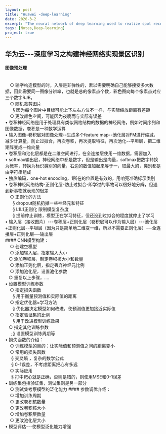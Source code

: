 ```yaml
---
layout: post
title: "Huawei -deep-learning"
date: 2020-3-2
excerpt: "The neural network of deep learning used to realize spot recognition"
tags: [Notes,Deep-learning]
project: true
---
```

<script type="text/javascript" src="http://tajs.qq.com/stats?sId=66526224" charset="UTF-8"></script>

##  华为云---深度学习之构建神经网络实现景区识别

####  图像预处理
<br>
 &nbsp;  &nbsp; ○ 输字构造模型的时，入层是非弹性的，素以需要明确自己能够接受多大数据，因此需要同一图像分辨率，也就是总的像素点个数，彩色图向每个像素点对应三个数字RJB，
 <br>
 &nbsp; &nbsp; ○ 随机裁剪图片
 <br>
&nbsp; &nbsp;  &nbsp; § 因为每个图片中目标可能上下左右方位不一样，与实际缩放距离有差距
<br>
&nbsp; &nbsp; ○ 更改颜色空间，可能因为夜晚而与实际有误差
<br>
• 卷积神经网络是用于处理具有类似网格结构的数据的神经网络，例如时间序列和图像数据，卷积是一种数学运算
<br>
• 输入图像-卷积层对图像处理--生成多个feature map--池化层对FM进行缩减，减少计算量，防止过拟合，再次卷积，再次提取特征，再次池化--平坦层，把二维矩阵变成一维向量
<br>
• 卷积层和池化层都是在二维空间进行，在全连接层使用一维数据，需要加入
<br>
• softmax输出层，神经网络中都是数字，但是输出是向量，softmax把数字转换为概率，转换为标识类别的向量，右边的数值加起来等于一，取最大的，类别都是由字符串组成
<br>
• 独热编码，one-hot encoding，1所在的位置是有效的，用响亮准确标示类别
<br>
• 卷积神经网络结构-正则化层-防止过拟合-即学过的事物可以很好地分辨，但遇到新事物就表现的很差
<br>
&nbsp; &nbsp;  ○ 正则化的方法
<br>
&nbsp;  &nbsp; &nbsp; § dropout随机扔掉一些神经元和特征
<br>
&nbsp;  &nbsp; &nbsp; § L1L1正则化 限制模型复杂度
<br>
&nbsp;  &nbsp; &nbsp; § 提前停止训练，模型正在学习特征，但还没到过拟合的程度就停止了学习
<br>
• 输入层（接收图片）---卷积层+正则化层（卷积层可以作为输入层）---池化层+正则化层--平坦层（因为只是简单地二维变一维，所以不需要正则化层）---全连接层+正则化层---输出层
<br>
#### CNN模型构建：
<br>
&nbsp; &nbsp; ○ 创建空模型
<br>
&nbsp; &nbsp; ○ 添加输入层，指定输入大小
<br>
&nbsp;&nbsp;  ○ 添加卷积层，制定卷积核大小和数量
<br>
&nbsp; &nbsp; ○ 添加正则化层，指定丢弃神经元比例
<br>
&nbsp; &nbsp; ○ 添加池化层，设置池化参数
<br>
&nbsp;&nbsp;  ○ 重复以上步骤，….
<br>
• 设置模型训练参数
<br>
&nbsp; &nbsp; ○ 指定损失函数
<br>
&nbsp; &nbsp; &nbsp; § 用于衡量预测值和实际值的距离
<br>
&nbsp; &nbsp; ○ 指定优化器≈学习方法
<br>
&nbsp; &nbsp; &nbsp; § 优化器决定模型如何改进，使预测值更加接近实际值
<br>
&nbsp; &nbsp;  ○ 指定验证集的比例
<br>
&nbsp; &nbsp; &nbsp; § 用于改进模型训练效果
<br>
&nbsp;&nbsp; ○ 指定其他训练参数
<br>&nbsp; &nbsp&nbsp; ;§ 设置模型训练周期等
<br>• 损失函数的介绍：
<br>&nbsp; &nbsp; ○ 训练模型的目的：让实际值和预测值之间的距离变小
<br>&nbsp; &nbsp; ○ 常用的损失函数
<br>&nbsp; &nbsp;&nbsp; § 交叉熵 ，复杂的数学公式
<br>&nbsp;&nbsp; &nbsp; § 0-1误差，不考虑距离把心有多远
<br>&nbsp; &nbsp; ○ 实际应用
<br>&nbsp;&nbsp; &nbsp; § 打中靶心就是正确，否则是错的，则使用MSE和0-1误差
<br>• 训练集包括验证集，测试集则是另一部分
<br>&nbsp; &nbsp; ○ 测试集考察模型的泛化能力
#### 参数调优介绍：
<br>&nbsp; &nbsp; ○ 增加训练周期
<br>&nbsp; &nbsp; ○ 更改卷积核数量
<br>&nbsp; &nbsp; ○ 更改卷积核大小
<br>&nbsp; &nbsp; ○ 增加卷积层数量
<br>&nbsp; &nbsp; ○ 更改池化层大小
<br>• 模型评估---使模型泛化能力增强


